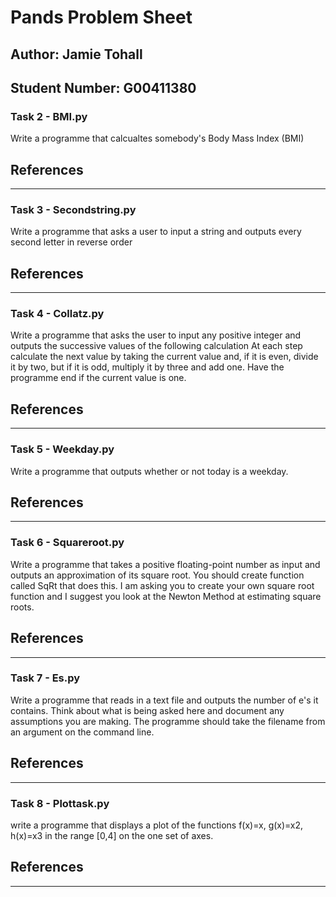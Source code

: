 # **Pands Problem Sheet**


## Author: Jamie Tohall
## Student Number: G00411380


### Task 2 - BMI.py

Write a programme that calcualtes somebody's Body Mass Index (BMI)

## References
__________________________________________________________________________________________________________________________________________________________

### Task 3 - Secondstring.py

Write a programme that asks a user to input a string and outputs every second letter in reverse order

## References

__________________________________________________________________________________________________________________________________________________________

### Task 4 - Collatz.py

Write a programme that asks the user to input any positive integer and outputs the successive values of the following calculation
At each step calculate the next value by taking the current value and, if it is even, divide it by two, but if it is odd, multiply it by three and add one.
Have the programme end if the current value is one.

## References

__________________________________________________________________________________________________________________________________________________________

### Task 5 - Weekday.py

Write a programme that outputs whether or not today is a weekday. 

## References

__________________________________________________________________________________________________________________________________________________________

### Task 6 - Squareroot.py

Write a programme that takes a positive floating-point number as input and outputs an approximation of its square root. You should create function called SqRt 
that does this. I am asking you to create your own square root function and I suggest you look at the Newton Method at estimating square roots.

## References

__________________________________________________________________________________________________________________________________________________________

### Task 7 - Es.py

Write a programme that reads in a text file and outputs the number of e's it contains. Think about what is being asked here and document any assumptions you are making.
The programme should take the filename from an argument on the command line. 

## References

__________________________________________________________________________________________________________________________________________________________

### Task 8 - Plottask.py

write a programme that displays a plot of the functions f(x)=x, g(x)=x2, h(x)=x3 in the range [0,4] on the one set of axes. 

## References

__________________________________________________________________________________________________________________________________________________________
